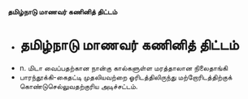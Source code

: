 **தமிழ்நாடு மாணவர் கணினித் திட்டம்**
- # தமிழ்நாடு மாணவர் கணினித் திட்டம்
- n. மிடா வைப்பதற்கான நான்கு கால்களுள்ள மரத்தாலான நிலைதாங்கி
- பாரந்தூக்கி-கைதட்டி முதலியவற்றை  ஓரிடத்திலிருந்து மற்றோரிடத்திற்குக் கொண்டுசெல்லுவதற்குரிய அடிச்சட்டம்.

